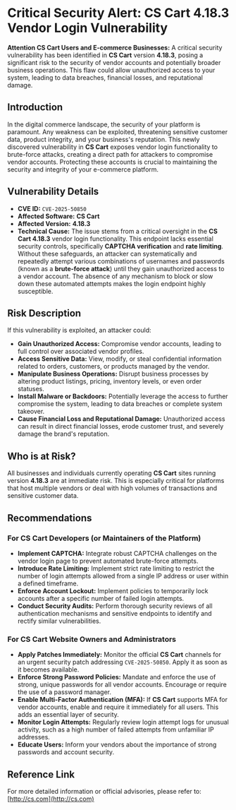# Critical Security Alert: CS Cart 4.18.3 Vendor Login Vulnerability

**Attention CS Cart Users and E-commerce Businesses:** A critical security vulnerability has been identified in **CS Cart** version **4.18.3**, posing a significant risk to the security of vendor accounts and potentially broader business operations. This flaw could allow unauthorized access to your system, leading to data breaches, financial losses, and reputational damage.

## Introduction

In the digital commerce landscape, the security of your platform is paramount. Any weakness can be exploited, threatening sensitive customer data, product integrity, and your business's reputation. This newly discovered vulnerability in **CS Cart** exposes vendor login functionality to brute-force attacks, creating a direct path for attackers to compromise vendor accounts. Protecting these accounts is crucial to maintaining the security and integrity of your e-commerce platform.

## Vulnerability Details

*   **CVE ID:** `CVE-2025-50850`
*   **Affected Software:** **CS Cart**
*   **Affected Version:** **4.18.3**
*   **Technical Cause:** The issue stems from a critical oversight in the **CS Cart 4.18.3** vendor login functionality. This endpoint lacks essential security controls, specifically **CAPTCHA verification** and **rate limiting**. Without these safeguards, an attacker can systematically and repeatedly attempt various combinations of usernames and passwords (known as a **brute-force attack**) until they gain unauthorized access to a vendor account. The absence of any mechanism to block or slow down these automated attempts makes the login endpoint highly susceptible.

## Risk Description

If this vulnerability is exploited, an attacker could:
*   **Gain Unauthorized Access:** Compromise vendor accounts, leading to full control over associated vendor profiles.
*   **Access Sensitive Data:** View, modify, or steal confidential information related to orders, customers, or products managed by the vendor.
*   **Manipulate Business Operations:** Disrupt business processes by altering product listings, pricing, inventory levels, or even order statuses.
*   **Install Malware or Backdoors:** Potentially leverage the access to further compromise the system, leading to data breaches or complete system takeover.
*   **Cause Financial Loss and Reputational Damage:** Unauthorized access can result in direct financial losses, erode customer trust, and severely damage the brand's reputation.

## Who is at Risk?

All businesses and individuals currently operating **CS Cart** sites running version **4.18.3** are at immediate risk. This is especially critical for platforms that host multiple vendors or deal with high volumes of transactions and sensitive customer data.

## Recommendations

### For CS Cart Developers (or Maintainers of the Platform)

*   **Implement CAPTCHA:** Integrate robust CAPTCHA challenges on the vendor login page to prevent automated brute-force attempts.
*   **Introduce Rate Limiting:** Implement strict rate limiting to restrict the number of login attempts allowed from a single IP address or user within a defined timeframe.
*   **Enforce Account Lockout:** Implement policies to temporarily lock accounts after a specific number of failed login attempts.
*   **Conduct Security Audits:** Perform thorough security reviews of all authentication mechanisms and sensitive endpoints to identify and rectify similar vulnerabilities.

### For CS Cart Website Owners and Administrators

*   **Apply Patches Immediately:** Monitor the official **CS Cart** channels for an urgent security patch addressing `CVE-2025-50850`. Apply it as soon as it becomes available.
*   **Enforce Strong Password Policies:** Mandate and enforce the use of strong, unique passwords for all vendor accounts. Encourage or require the use of a password manager.
*   **Enable Multi-Factor Authentication (MFA):** If **CS Cart** supports MFA for vendor accounts, enable and require it immediately for all users. This adds an essential layer of security.
*   **Monitor Login Attempts:** Regularly review login attempt logs for unusual activity, such as a high number of failed attempts from unfamiliar IP addresses.
*   **Educate Users:** Inform your vendors about the importance of strong passwords and account security.

## Reference Link

For more detailed information or official advisories, please refer to: [http://cs.com](http://cs.com)